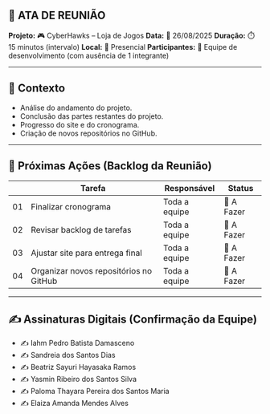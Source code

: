 ## 📝 ATA DE REUNIÃO
**Projeto:** 🎮 CyberHawks – Loja de Jogos
**Data:** 📅 26/08/2025
**Duração:** ⏱️ 15 minutos (intervalo)
**Local:** 📍 Presencial
**Participantes:** 👥 Equipe de desenvolvimento (com ausência de 1 integrante)

---

## 🎯 Contexto

- Análise do andamento do projeto.
- Conclusão das partes restantes do projeto.
- Progresso do site e do cronograma.
- Criação de novos repositórios no GitHub.  

---

## 🚀 Próximas Ações (Backlog da Reunião)

|     | Tarefa                | Responsável | Status |
|-----|----------------------------|--------|---------------|
| 01  | Finalizar cronograma  |  Toda a equipe      | 🔴 A Fazer |
| 02  | Revisar backlog de tarefas  |   Toda a equipe         |🔴 A Fazer |
| 03  | Ajustar site para entrega final |  Toda a equipe         | 🔴 A Fazer |
| 04  | Organizar novos repositórios no GitHub |  Toda a equipe         | 🔴 A Fazer |
 
---

## ✍️ Assinaturas Digitais (Confirmação da Equipe)
- ✍️ Iahm Pedro Batista Damasceno  
- ✍️ Sandreia dos Santos Dias  
- ✍️ Beatriz Sayuri Hayasaka Ramos  
- ✍️ Yasmin Ribeiro dos Santos Silva  
- ✍️ Paloma Thayara Pereira dos Santos Maria  
- ✍️ Elaiza Amanda Mendes Alves
